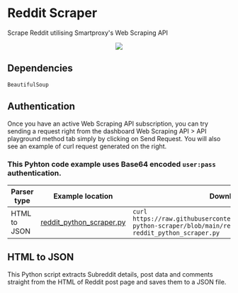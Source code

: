 # Reddit Scraper

Scrape Reddit utilising Smartproxy's Web Scraping API

<p align="center">
    <a href="https://dashboard.smartproxy.com/register?page=web-scraping-api%2Fpricing&utm_source=socialorganic&utm_medium=social&utm_campaign=github_website_scraper" ><img src="https://i.imgur.com/v4Z5CXu.png"></a>
</p> 

## Dependencies

```http
BeautifulSoup
```

## Authentication

Once you have an active Web Scraping API subscription, you can try sending a request right from the dashboard Web Scraping API > API playground method tab simply by clicking on Send Request. You will also see an example of curl request generated on the right. 

### This Pyhton code example uses Base64 encoded ```user:pass``` authentication.

| Parser type | Example location         | Download |
| -------------------- | ------------------------ | -------- |
| HTML to JSON        | [reddit_python_scraper.py](https://github.com/Smartproxy/reddit-python-scraper/blob/main/reddit_python_scraper.py) |``` curl https://raw.githubusercontent.com/Smartproxy/reddit-python-scraper/blob/main/reddit_python_scraper.py > reddit_python_scraper.py ``` |

## HTML to JSON

This Python script extracts Subreddit details, post data and comments straight from the HTML of Reddit post page and saves them to a JSON file.
